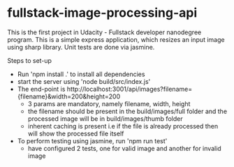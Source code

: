 # fullstack-image-processing-api

This is the first project in Udacity - Fullstack developer nanodegree program.
This is a simple express application, which resizes an input image using sharp library.
Unit tests are done via jasmine.

Steps to set-up
- Run 'npm install .' to install all dependencies
- start the server using 'node build/src/index.js' 
- The end-point is http://localhost:3001/api/images?filename={filename}&width=200&height=200
    - 3 params are mandatory, namely filename, width, height
    - the filename should be present in the build/images/full folder and the processed image will be in build/images/thumb folder
    - inherent caching is present i.e if the file is already processed then will show the processed file itself
- To perform testing using jasmine, run 'npm run test'
    - have configured 2 tests, one for valid image and another for invalid image
